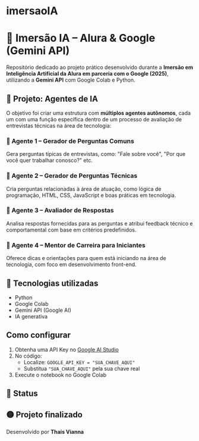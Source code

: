 # imersaoIA
# 🤖 Imersão IA – Alura & Google (Gemini API)

Repositório dedicado ao projeto prático desenvolvido durante a **Imersão em Inteligência Artificial da Alura em parceria com o Google (2025)**, utilizando a **Gemini API** com Google Colab e Python.

## 🧠 Projeto: Agentes de IA

O objetivo foi criar uma estrutura com **múltiplos agentes autônomos**, cada um com uma função específica dentro de um processo de avaliação de entrevistas técnicas na área de tecnologia:

### 🔹 Agente 1 – Gerador de Perguntas Comuns
Gera perguntas típicas de entrevistas, como: "Fale sobre você", "Por que você quer trabalhar conosco?" etc.

### 🔹 Agente 2 – Gerador de Perguntas Técnicas
Cria perguntas relacionadas à área de atuação, como lógica de programação, HTML, CSS, JavaScript e boas práticas em tecnologia.

### 🔹 Agente 3 – Avaliador de Respostas
Analisa respostas fornecidas para as perguntas e atribui feedback técnico e comportamental com base em critérios predefinidos.

### 🔹 Agente 4 – Mentor de Carreira para Iniciantes
Oferece dicas e orientações para quem está iniciando na área de tecnologia, com foco em desenvolvimento front-end.

## 🔧 Tecnologias utilizadas
- Python
- Google Colab
- Gemini API (Google AI)
- IA generativa

## Como configurar

1. Obtenha uma API Key no [Google AI Studio](https://aistudio.google.com/)
2. No código:
   - Localize: `GOOGLE_API_KEY = "SUA_CHAVE_AQUI"`
   - Substitua `"SUA_CHAVE_AQUI"` pela sua chave real
3. Execute o notebook no Google Colab

## 📌 Status
🟡 Projeto finalizado 
---

Desenvolvido por **Thaís Vianna**  
